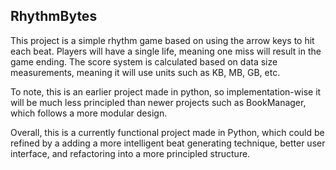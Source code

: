 
## RhythmBytes

This project is a simple rhythm game based on using the arrow keys to hit each beat. Players will have a 
single life, meaning one miss will result in the game ending. The score system is calculated based on data
size measurements, meaning it will use units such as KB, MB, GB, etc. 

To note, this is an earlier project made in python, so implementation-wise it will be much less principled than
newer projects such as BookManager, which follows a more modular design. 

Overall, this is a currently functional project made in Python, which could be refined by a adding a more 
intelligent beat generating technique, better user interface, and refactoring into a more principled structure. 
